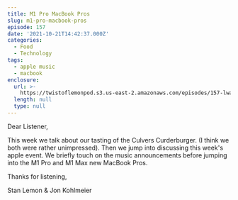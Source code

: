 ```yaml
---
title: M1 Pro MacBook Pros
slug: m1-pro-macbook-pros
episode: 157
date: '2021-10-21T14:42:37.000Z'
categories:
  - Food
  - Technology
tags:
  - apple music
  - macbook
enclosure:
  url: >-
    https://twistoflemonpod.s3.us-east-2.amazonaws.com/episodes/157-lwatol-20211021.mp3
  length: null
  type: null
---
```


Dear Listener,

This week we talk about our tasting of the Culvers Curderburger. (I think we both were rather unimpressed). Then we jump into discussing this week's apple event. We briefly touch on the music announcements before jumping into the M1 Pro and M1 Max new MacBook Pros.

Thanks for listening,

Stan Lemon & Jon Kohlmeier
